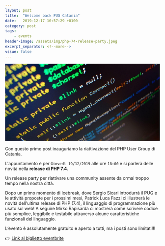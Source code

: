 ```yaml
---
layout: post
title:  "Welcome back PUG Catania"
date:   2019-12-17 10:57:29 +0100
category: post
tags:
    - events
header-image: /assets/img/php-74-release-party.jpeg
excerpt_separator: <!--more-->
vssue: false
---
```


![alt text](/assets/img/php-74-release-party.jpeg "PHP 7.4 - Release Party")

Con questo primo post inauguriamo la riattivazione del PHP User Group di Catania.

L'appuntamento è per `Giovedì 19/12/2019` alle ore `18:00` e si parlerà delle novità nella **release di PHP 7.4**.

Un release party per riattivare una community assente da ormai troppo tempo nella nostra città.
<!--more-->

Dopo un primo momento di Icebreak, dove Sergio Sicari introdurrà il PUG e le attività proposte per i prossimi mesi, Patrick Luca Fazzi ci illustrerà le novità dell'ultima release di PHP (7.4), il linguaggio di programmazione più usato sul web! A seguire Mirko Rapisarda ci mostrerà come scrivere codice più semplice, leggibile e testabile attraverso alcune caratteristiche funzionali del linguaggio.

L’evento è assolutamente gratuito e aperto a tutti, ma i posti sono limitati!!!

👉 [Link al biglietto eventbrite](https://www.eventbrite.it/e/biglietti-php-user-group-catania-php-74-release-party-85072240361)
